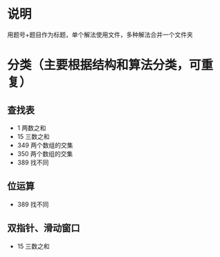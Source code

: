 # 说明
用题号+题目作为标题，单个解法使用文件，多种解法合并一个文件夹

# 分类（主要根据结构和算法分类，可重复）
## 查找表
- 1 两数之和
- 15 三数之和
- 349 两个数组的交集
- 350 两个数组的交集
- 389 找不同

## 位运算
- 389 找不同

## 双指针、滑动窗口
- 15 三数之和